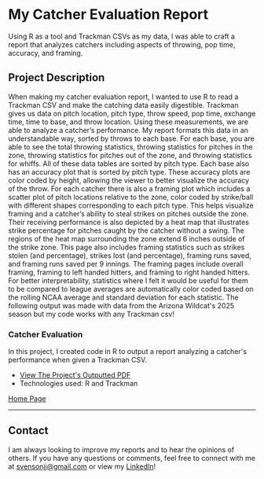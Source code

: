 # My Catcher Evaluation Report

Using R as a tool and Trackman CSVs as my data, I was able to craft a report that analyzes catchers including aspects of throwing, pop time, accuracy, and framing.

## Project Description

When making my catcher evaluation report, I wanted to use R to read a Trackman CSV and make the catching data easily digestible. Trackman gives us data on pitch location, pitch type, throw speed, pop time, exchange time, time to base, and throw location. Using these measurements, we are able to analyze a catcher’s performance. My report formats this data in an understandable way, sorted by throws to each base. For each base, you are able to see the total throwing statistics, throwing statistics for pitches in the zone, throwing statistics for pitches out of the zone, and throwing statistics for whiffs. All of these data tables are sorted by pitch type. Each base also has an accuracy plot that is sorted by pitch type. These accuracy plots are color coded by height, allowing the viewer to better visualize the accuracy of the throw. For each catcher there is also a framing plot which includes a scatter plot of pitch locations relative to the zone, color coded by strike/ball with different shapes corresponding to each pitch type. This helps visualize framing and a catcher’s ability to steal strikes on pitches outside the zone. Their receiving performance is also depicted by a heat map that illustrates strike percentage for pitches caught by the catcher without a swing. The regions of the heat map surrounding the zone extend 6 inches outside of the strike zone. This page also includes framing statistics such as strikes stolen (and percentage), strikes lost (and percentage), framing runs saved, and framing runs saved per 9 innings. The framing pages include overall framing, framing to left handed hitters, and framing to right handed hitters. For better interpretability, statistics where I felt it would be useful for them to be compared to league averages are automatically color coded based on the rolling NCAA average and standard deviation for each statistic. The following output was made with data from the Arizona Wildcat's 2025 season but my code works with any Trackman csv!

### Catcher Evaluation
In this project, I created code in R to output a report analyzing a catcher's performance when given a Trackman CSV.

- [View The Project's Outputted PDF](https://github.com/jjsvenson/jj-svenson-baseball-analytics/blob/ea7f5abe3795a75d8b9d9ffd98c32c32ac6aefe3/Arizona%20Wildcats%202025%20Catcher%20Evaluations.pdf)
- Technologies used: R and Trackman

[Home Page](index.md)

---

## Contact

I am always looking to improve my reports and to hear the opinions of others. If you have any questions or comments, feel free to connect with me at [svensonjj@gmail.com](mailto:svensonjj@gmail.com) or view my [LinkedIn](https://www.linkedin.com/in/john-jj-svenson/)!
